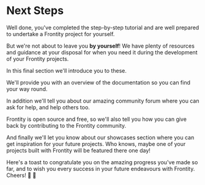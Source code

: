 # Next Steps

Well done, you've completed the step-by-step tutorial and are well prepared to undertake a Frontity project for yourself.

But we're not about to leave you **by yourself**! We have plenty of resources and guidance at your disposal for when you need it during the development of your Frontity projects.

In this final section we'll introduce you to these.

We'll provide you with an overview of the documentation so you can find your way round.

In addition we'll tell you about our amazing community forum where you can ask for help, and help others too.

Frontity is open source and free, so we'll also tell you how you can give back by contributing to the Frontity community.

And finally we'll let you know about our showcases section where you can get inspiration for your future projects. Who knows, maybe one of your projects built with Frontity will be featured there one day!

Here's a toast to congratulate you on the amazing progress you've made so far, and to wish you every success in your future endeavours with Frontity. Cheers! 🥂 🍾
